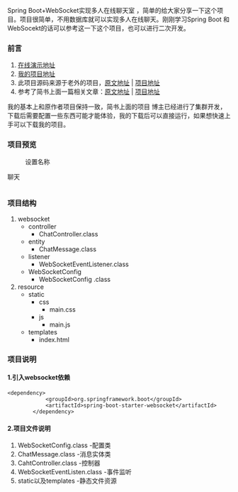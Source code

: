 <!-- wp:paragraph -->
<p>Spring Boot+WebSocket实现多人在线聊天室 ，简单的给大家分享一下这个项目。项目很简单，不用数据库就可以实现多人在线聊天。刚刚学习Spring Boot 和WebSocekt的话可以参考这一下这个项目，也可以进行二次开发。</p>
<!-- /wp:paragraph -->

<!-- wp:heading {"level":3} -->
<h3>前言</h3>
<!-- /wp:heading -->

<!-- wp:list {"ordered":true} -->
<ol><li><a href="https://spring-ws-chat.herokuapp.com/">在线演示地址</a></li><li><a href="https://github.com/yremp/websocket-chat-demo">我的项目地址 </a></li><li>此项目源码来源于老外的项目，<a href="https://www.callicoder.com/spring-boot-websocket-chat-example/">原文地址</a> | <a href="https://github.com/callicoder/spring-boot-websocket-chat-demo">项目地址</a></li><li>参考了简书上面一篇相关文章：<a href="https://www.jianshu.com/p/b3dd8a1b7e72">原文地址</a> | <a href="https://github.com/qqxx6661/springboot-websocket-demo">项目地址</a></li></ol>
<!-- /wp:list -->

<!-- wp:paragraph -->
<p>我的基本上和原作者项目保持一致，简书上面的项目 博主已经进行了集群开发，下载后需要配置一些东西可能才能体验，我的下载后可以直接运行，如果想快速上手可以下载我的项目。</p>
<!-- /wp:paragraph -->

<!-- wp:heading {"level":3} -->
<h3>项目预览</h3>
<!-- /wp:heading -->

<!-- wp:image {"id":1536} -->
<figure class="wp-block-image"><img src="https://yremp.live/wp-content/uploads/2019/09/image-22-1024x521.png" alt="" class="wp-image-1536"/><figcaption>设置名称</figcaption></figure>
<!-- /wp:image -->

<!-- wp:paragraph -->
<p>聊天</p>
<!-- /wp:paragraph -->

<!-- wp:image {"id":1538} -->
<figure class="wp-block-image"><img src="https://yremp.live/wp-content/uploads/2019/09/image-24-1024x521.png" alt="" class="wp-image-1538"/></figure>
<!-- /wp:image -->

<!-- wp:heading {"level":3} -->
<h3>项目结构</h3>
<!-- /wp:heading -->

<!-- wp:list {"ordered":true} -->
<ol><li>websocket<ul><li>controller<ul><li>ChatController.class</li></ul></li><li>entity<ul><li>ChatMessage.class</li></ul></li><li>listener<ul><li>WebSocketEventListener.class</li></ul></li><li>WebSocketConfig<ul><li> WebSocketConfig .class</li></ul></li></ul></li><li>resource<ul><li>static<ul><li>css<ul><li>main.css</li></ul></li><li>js<ul><li>main.js</li></ul></li></ul></li><li>templates<ul><li>index.html</li></ul></li></ul></li></ol>
<!-- /wp:list -->

<!-- wp:heading {"level":3} -->
<h3>项目说明</h3>
<!-- /wp:heading -->

<!-- wp:heading {"level":4} -->
<h4>1.引入websocket依赖</h4>
<!-- /wp:heading -->

<!-- wp:code -->
<pre class="wp-block-code"><code>&lt;dependency>
            &lt;groupId>org.springframework.boot&lt;/groupId>
            &lt;artifactId>spring-boot-starter-websocket&lt;/artifactId>
        &lt;/dependency></code></pre>
<!-- /wp:code -->

<!-- wp:heading {"level":4} -->
<h4>2.项目文件说明</h4>
<!-- /wp:heading -->

<!-- wp:list {"ordered":true} -->
<ol><li> WebSocketConfig.class              -配置类</li><li>ChatMessage.class                       -消息实体类</li><li>CahtController.class                    -控制器</li><li>WebSocketEventListen.class     -事件监听 </li><li>static以及templates                     -静态文件资源</li></ol>
<!-- /wp:list -->

<!-- wp:paragraph -->
<p></p>
<!-- /wp:paragraph -->